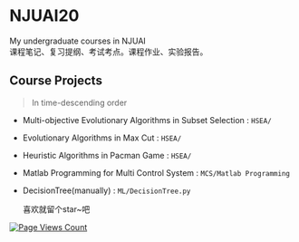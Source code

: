# NJUAI20
My undergraduate courses in NJUAI  
课程笔记、复习提纲、考试考点。课程作业、实验报告。  

## Course Projects  
>In time-descending order
* Multi-objective Evolutionary Algorithms in Subset Selection : `HSEA/` 
* Evolutionary Algorithms in Max Cut : `HSEA/`
* Heuristic Algorithms in Pacman Game : `HSEA/`
* Matlab Programming for Multi Control System : `MCS/Matlab Programming`
* DecisionTree(manually) : `ML/DecisionTree.py`
  
  喜欢就留个star~吧  
  
[![Page Views Count](https://badges.toozhao.com/badges/01GYHDTSQX9KXBYG96T2V35KPH/green.svg)](https://badges.toozhao.com/stats/01GYHDTSQX9KXBYG96T2V35KPH "Get your own page views count badge on badges.toozhao.com")
